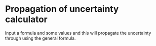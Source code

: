 # Propagation of uncertainty calculator
Input a formula and some values and this will propagate the uncertainty through using the general formula.
